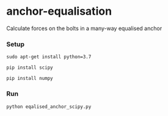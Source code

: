 # anchor-equalisation
Calculate forces on the bolts in a many-way equalised anchor


### Setup
`sudo apt-get install python=3.7`

`pip install scipy`

`pip install numpy`


### Run
`python eqalised_anchor_scipy.py`
